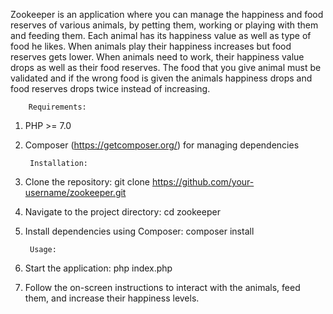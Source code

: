 Zookeeper is an application where you can manage the happiness and food reserves of various animals, by petting them, working or playing with them and feeding them.
Each animal has its happiness value as well as type of food he likes.
When animals play their happiness increases but food reserves gets lower.
When animals need to work, their happiness value drops as well as their food reserves.
The food that you give animal must be validated and if the wrong food is given the animals happiness drops and food reserves drops twice instead of increasing.

        Requirements:

1. PHP >= 7.0
2. Composer (https://getcomposer.org/) for managing dependencies

        Installation:

1. Clone the repository: git clone https://github.com/your-username/zookeeper.git
2. Navigate to the project directory: cd zookeeper
3. Install dependencies using Composer: composer install

        Usage:
1. Start the application: php index.php
2. Follow the on-screen instructions to interact with the animals, feed them, and increase their happiness levels.


   





